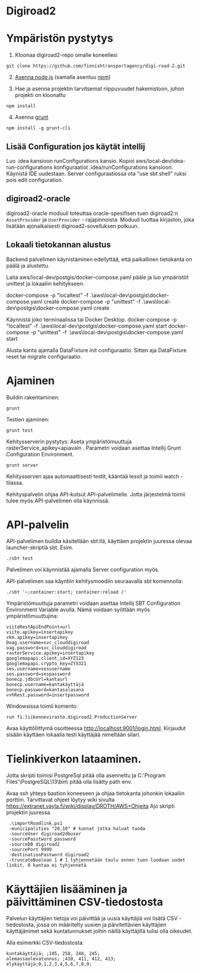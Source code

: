 Digiroad2
=========

Ympäristön pystytys
===================

1. Kloonaa digiroad2-repo omalle koneellesi

  ```
  git clone https://github.com/finnishtransportagency/digi-road-2.git
  ```

2. [Asenna node.js](http://howtonode.org/how-to-install-nodejs) (samalla asentuu [npm](https://npmjs.org/))


3. Hae ja asenna projektin tarvitsemat riippuvuudet hakemistoon, johon projekti on kloonattu

  ```
  npm install
  ```

4. Asenna [grunt](http://gruntjs.com/getting-started)

  ```
  npm install -g grunt-cli
  ```

Lisää Configuration jos käytät intellij
----------------

Luo .idea kansioon runConfigurations kansio. Kopioi aws/local-dev/idea-run-configurations konfiguraatiot
.idea/runConfigurations kansioon. Käynistä IDE uudestaan. Server configuraatiossa ota "use sbt shell" ruksi pois edit configuration.

digiroad2-oracle
----------------

digiroad2-oracle moduuli toteuttaa oracle-spesifisen tuen digiroad2:n `AssetProvider` ja `UserProvider` - rajapinnoista.
Moduuli tuottaa kirjaston, joka lisätään ajonaikaisesti digiroad2-sovelluksen polkuun.

Lokaali tietokannan alustus
----------------

Backend palvelimen käynistäminen edellyttää, että paikallinen tietokanta on päälä ja alustettu.

Laita aws/local-dev/postgis/docker-compose.yaml pääle ja luo ympäristöt unittest ja lokaaliin kehitykseen.

docker-compose -p "localtest" -f .\aws\local-dev\postgis\docker-compose.yaml create
docker-compose -p "unittest" -f .\aws\local-dev\postgis\docker-compose.yaml create

Käynnistä joko terminaalissa tai Docker Desktop.
docker-compose -p "localtest" -f .\aws\local-dev\postgis\docker-compose.yaml start
docker-compose -p "unittest" -f .\aws\local-dev\postgis\docker-compose.yaml start

Alusta kanta ajamalla DataFixture init configuraatio. Sitten aja DataFixture reset tai migrate configuraatio.

Ajaminen
========

Buildin rakentaminen:
```
grunt
```

Testien ajaminen:
```
grunt test
```

Kehitysserverin pystytys:
Aseta ympäristömuuttuja rasterService_apikey=apiavain . 
Parametri voidaan asettaa Intellij Grunt Configuration Environment.
```
grunt server
```
Kehitysserveri ajaa automaattisesti testit, kääntää lessit ja toimii watch -tilassa.

Kehityspalvelin ohjaa API-kutsut API-palvelimelle. Jotta järjestelmä toimii tulee myös API-palvelimen olla käynnissä.

API-palvelin
============

API-palvelimen buildia käsitellään sbt:llä, käyttäen projektin juuressa olevaa launcher-skriptiä sbt. Esim.

```
./sbt test
```

Palvelimen voi käynnistää ajamalla Server configuration myös.

API-palvelimen saa käyntiin kehitysmoodiin seuraavalla sbt komennolla:
```
./sbt '~;container:start; container:reload /'
```

Ympäristömuuttuja parametri voidaan asettaa Intellij SBT Configuration Environment Variable avulla.
Nämä voidaan syöttään myös ympäristömuuttujina:
```
viiteRestApiEndPoint=url
viite.apikey=insertapikey
vkm.apikey=insertapikey 
Doag.username=svc_clouddigiroad
oag.password=svc_clouddigiroad 
rasterService.apikey=insertapikey
googlemapapi.client_id=XYZ123
googlemapapi.crypto_key=ZYX321
ses.username=sesusername
ses.password=sespassword
bonecp.jdbcUrl=kantaurl
bonecp.username=kantakäyttäjä
bonecp.password=kantasalasana
vvhRest.password=insertpassword
```
Windowsissa toimii komento:
```
run fi.liikennevirasto.digiroad2.ProductionServer
```

Avaa käyttöliittymä osoitteessa <http://localhost:9001/login.html>.
Kirjaudut sisään käyttäen lokaalia testi käyttäjää nimeltään silari.


Tielinkiverkon lataaminen.
======================================================

Jotta skripti toimisi PostgreSql pitää olla asennettu ja C:\'Program Files'\PostgreSQL\13\bin\ pitää olla lisätty path env.

Avaa ssh yhteys bastion koneeseen ja ohjaa tietokanta johonkin lokaaliin porttiin. Tarvittavat ohjeet löytyy wiki sivulta https://extranet.vayla.fi/wiki/display/DROTH/AWS+Ohjeita
Ajo skripti projektin juuressa.
```
 .\importRoadlink.ps1 
 -municipalities "20,10" # kunnat jotka haluat tuoda
 -sourceUser digiroad2dbuser 
 -sourcePasstword password 
 -sourceDB digiroad2 
 -sourcePort 9999 
 -destinationPastword digiroad2
 -truncateBoolean 1 # 1 tyhjennetään taulu ennen tuon luodaan uudet linkit, 0 kantaa ei tyhjennetä
```

Käyttäjien lisääminen ja päivittäminen CSV-tiedostosta
======================================================

Palvelun käyttäjien tietoja voi päivittää ja uusia käyttäjiä voi lisätä CSV - tiedostosta, jossa on määritelty uusien ja päivitettävien käyttäjien käyttäjänimet sekä kuntatunnukset joihin näillä käyttäjillä tulisi olla oikeudet.

Alla esimerkki CSV-tiedostosta:
```
kuntakäyttäjä; ;105, 258, 248, 245;
olemassaolevatunnus; ;410, 411, 412, 413;
elykäyttäjä;0,1,2,3,4,5,6,7,8,9;
```
